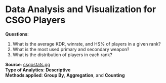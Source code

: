 # Data Analysis and Visualization for CSGO Players
**Questions**: 
1. What is the average KDR, winrate, and HS% of players in a given rank? 
2. What is the most used primary and secondary weapon?
3. What is the distribution of players in each rank?

**Source**: [csgostats.gg](https://csgostats.gg)  
**Type of Analytics**: __Descriptive__  
**Methods applied**: __Group By__, __Aggregation__, and __Counting__  
